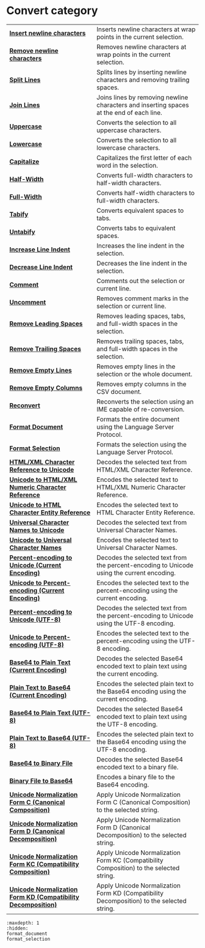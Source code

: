 # Convert category

|     |     |
| --- | --- |
| **[Insert newline characters](../edit/insert_cr_wrap)** | Inserts newline characters at wrap points in the current selection. |
| **[Remove newline characters](../edit/delete_cr_wrap)** | Removes newline characters at wrap points in the current selection. |
| **[Split Lines](../edit/split_lines)** | Splits lines by inserting newline characters and removing trailing spaces. |
| **[Join Lines](../edit/join_lines)** | Joins lines by removing newline characters and inserting spaces at the end of each line. |
| **[Uppercase](../edit/make_upper)** | Converts the selection to all uppercase characters. |
| **[Lowercase](../edit/make_lower)** | Converts the selection to all lowercase characters. |
| **[Capitalize](../edit/capitalize)** | Capitalizes the first letter of each word in the selection. |
| **[Half-Width](../edit/zen_to_han)** | Converts full-width characters to half-width characters. |
| **[Full-Width](../edit/han_to_zen)** | Converts half-width characters to full-width characters. |
| **[Tabify](../edit/tabify)** | Converts equivalent spaces to tabs. |
| **[Untabify](../edit/untabify)** | Converts tabs to equivalent spaces. |
| **[Increase Line Indent](../edit/indent)** | Increases the line indent in the selection. |
| **[Decrease Line Indent](../edit/unindent)** | Decreases the line indent in the selection. |
| **[Comment](../edit/edit_comment)** | Comments out the selection or current line. |
| **[Uncomment](../edit/edit_uncomment)** | Removes comment marks in the selection or current line. |
| **[Remove Leading Spaces](../edit/sel_trim_left)** | Removes leading spaces, tabs, and full-width spaces in the selection. |
| **[Remove Trailing Spaces](../edit/sel_trim_right)** | Removes trailing spaces, tabs, and full-width spaces in the selection. |
| **[Remove Empty Lines](../edit/remove_empty_lines)** | Removes empty lines in the selection or the whole document. |
| **[Remove Empty Columns](../edit/remove_empty_columns)** | Removes empty columns in the CSV document. |
| **[Reconvert](../edit/reconvert)** | Reconverts the selection using an IME capable of re-conversion. |
| **[Format Document](format_document.md)** | Formats the entire document using the Language Server Protocol. |
| **[Format Selection](format_selection.md)** | Formats the selection using the Language Server Protocol. |
| **[HTML/XML Character Reference to Unicode](../edit/decode_html_char_ref)** | Decodes the selected text from HTML/XML Character Reference. |
| **[Unicode to HTML/XML Numeric Character Reference](../edit/encode_html_char_ref)** | Encodes the selected text to HTML/XML Numeric Character Reference. |
| **[Unicode to HTML Character Entity Reference](../edit/encode_html_char_entity_ref)** | Encodes the selected text to HTML Character Entity Reference. |
| **[Universal Character Names to Unicode](../edit/decode_ucn)** | Decodes the selected text from Universal Character Names. |
| **[Unicode to Universal Character Names](../edit/encode_ucn)** | Encodes the selected text to Universal Character Names. |
| **[Percent-encoding to Unicode (Current Encoding)](../edit/decode_percent)** | Decodes the selected text from the percent-encoding to Unicode using the current encoding. |
| **[Unicode to Percent-encoding (Current Encoding)](../edit/encode_percent)** | Encodes the selected text to the percent-encoding using the current encoding. |
| **[Percent-encoding to Unicode (UTF-8)](../edit/decode_percent_utf8)** | Decodes the selected text from the percent-encoding to Unicode using the UTF-8 encoding. |
| **[Unicode to Percent-encoding (UTF-8)](../edit/encode_percent_utf8)** | Encodes the selected text to the percent-encoding using the UTF-8 encoding. |
| **[Base64 to Plain Text (Current Encoding)](../edit/decode_base64)** | Decodes the selected Base64 encoded text to plain text using the current encoding. |
| **[Plain Text to Base64 (Current Encoding)](../edit/encode_base64)** | Encodes the selected plain text to the Base64 encoding using the current encoding. |
| **[Base64 to Plain Text (UTF-8)](../edit/decode_base64_utf8)** | Decodes the selected Base64 encoded text to plain text using the UTF-8 encoding. |
| **[Plain Text to Base64 (UTF-8)](../edit/encode_base64_utf8)** | Encodes the selected plain text to the Base64 encoding using the UTF-8 encoding. |
| **[Base64 to Binary File](../edit/decode_base64_binary)** | Decodes the selected Base64 encoded text to a binary file. |
| **[Binary File to Base64](../edit/encode_base64_binary)** | Encodes a binary file to the Base64 encoding. |
| **[Unicode Normalization Form C (Canonical Composition)](../edit/unicode_norm_fc)** | Apply Unicode Normalization Form C (Canonical Composition) to the selected string. |
| **[Unicode Normalization Form D (Canonical Decomposition)](../edit/unicode_norm_fd)** | Apply Unicode Normalization Form D (Canonical Decomposition) to the selected string. |
| **[Unicode Normalization Form KC (Compatibility Composition)](../edit/unicode_norm_fkc)** | Apply Unicode Normalization Form KC (Compatibility Composition) to the selected string. |
| **[Unicode Normalization Form KD (Compatibility Decomposition)](../edit/unicode_norm_fkd)** | Apply Unicode Normalization Form KD (Compatibility Decomposition) to the selected string. |

```{toctree}
:maxdepth: 1
:hidden:
format_document
format_selection
```